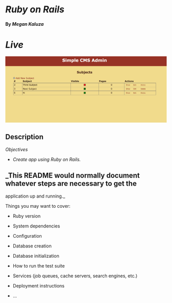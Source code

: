 # _Ruby on Rails_

#### By _**Megan Kaluza**_

# _Live_
![screenshot](app/assets/images/screen_shot.png)

## Description

_Objectives_

* _Create app using Ruby on Rails._

## _This README would normally document whatever steps are necessary to get the
application up and running._

Things you may want to cover:

* Ruby version

* System dependencies

* Configuration

* Database creation

* Database initialization

* How to run the test suite

* Services (job queues, cache servers, search engines, etc.)

* Deployment instructions

* ...
